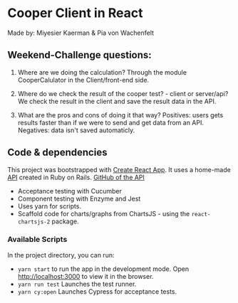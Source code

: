 # Cooper Client in React
Made by: Miyesier Kaerman & Pia von Wachenfelt

## Weekend-Challenge questions:
1. Where are we doing the calculation? 
    Through the module CooperCalulator in the Client/front-end side. 

2. Where do we check the result of the cooper test? - client or server/api?
    We check the result in the client and save the result data in the API. 

3. What are the pros and cons of doing it that way?
    Positives: users gets results faster than if we were to send and get data from an API. 
    Negatives: data isn't saved automaticly. 

## Code & dependencies
This project was bootstrapped with [Create React App](https://github.com/facebook/create-react-app).
It uses a home-made [API]() created in Ruby on Rails. [GitHub of the API](https://github.com/piavW/Cooper_API_Challenge)
- Acceptance testing with Cucumber
- Component testing with Enzyme and Jest
- Uses yarn for scripts.
- Scaffold code for charts/graphs from ChartsJS - using the `react-chartsjs-2` package.

### Available Scripts
In the project directory, you can run:
- `yarn start` to run the app in the development mode. Open [http://localhost:3000](http://localhost:3000) to view it in the browser.
- `yarn run test` Launches the test runner.
- `yarn cy:open` Launches Cypress for acceptance tests. 